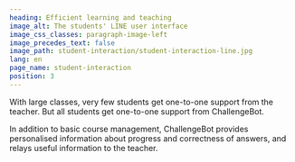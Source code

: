 ```yaml
---
heading: Efficient learning and teaching
image_alt: The students' LINE user interface
image_css_classes: paragraph-image-left
image_precedes_text: false
image_path: student-interaction/student-interaction-line.jpg
lang: en
page_name: student-interaction
position: 3
---
```


With large classes, very few students get one-to-one support from the teacher. But all students get one-to-one support from ChallengeBot.

In addition to basic course management, ChallengeBot provides personalised information about progress and correctness of answers, and relays useful information to the teacher.
